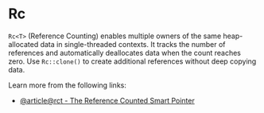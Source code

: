 # Rc

`Rc<T>` (Reference Counting) enables multiple owners of the same heap-allocated data in single-threaded contexts. It tracks the number of references and automatically deallocates data when the count reaches zero. Use `Rc::clone()` to create additional references without deep copying data.

Learn more from the following links:

- [@article@rct - The Reference Counted Smart Pointer](https://doc.rust-lang.org/book/ch15-04-rc.html#rct-the-reference-counted-smart-pointer)